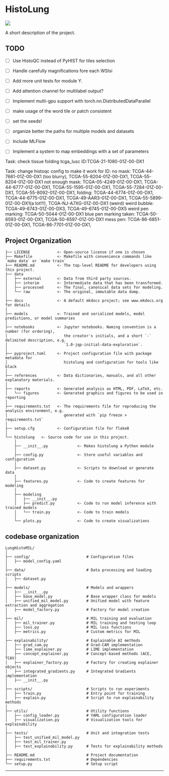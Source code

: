 # HistoLung

<a target="_blank" href="https://cookiecutter-data-science.drivendata.org/">
    <img src="https://img.shields.io/badge/CCDS-Project%20template-328F97?logo=cookiecutter" />
</a>

A short description of the project.

## TODO

- [ ] Use HistoQC instead of PyHIST for tiles selection
- [ ] Handle carefully magnifications fore each WSIsi
- [ ] Add more unit tests for module Y.
- [ ] Add attention channel for multilabel output?
- [ ] Implement multi-gpu support with torch.nn.DistributedDataParallel
- [ ] make usage of the word tile or patch consistent
- [ ] set the seeds!
- [ ] organize better the paths for multiple models and datasets
- [ ] Include MLFlow
- [ ] Implement a system to map embeddings with a set of parameters


Task: check tissue folding tcga_lusc ID:TCGA-21-1080-01Z-00-DX1

Task: change histoqc config to make it work for ID:
no mask: TCGA-44-7661-01Z-00-DX1 (too blurry), TCGA-55-8204-01Z-00-DX1, TCGA-55-8204-01Z-00-DX1
not enough mask: TCGA-05-4249-01Z-00-DX1, TCGA-44-6777-01Z-00-DX1, TCGA-55-1595-01Z-00-DX1, TCGA-55-7284-01Z-00-DX1, TCGA-55-8092-01Z-00-DX1, 
folding: TCGA-44-6774-01Z-00-DX1, TCGA-44-6775-01Z-00-DX1, TCGA-49-AAR3-01Z-00-DX1, TCGA-55-5899-01Z-00-DX1(a lot!!!), TCGA-NJ-A7XG-01Z-00-DX1 (weird)
weird bubble: TCGA-49-6743-01Z-00-DX3, TCGA-49-6745-01Z-00-DX5
weird pen marking: TCGA-50-5044-01Z-00-DX1
blue pen marking taken: TCGA-50-6593-01Z-00-DX1, TCGA-50-6597-01Z-00-DX1
mess pen: TCGA-86-6851-01Z-00-DX1, TCGA-86-7701-01Z-00-DX1, 

## Project Organization

```
├── LICENSE            <- Open-source license if one is chosen
├── Makefile           <- Makefile with convenience commands like `make data` or `make train`
├── README.md          <- The top-level README for developers using this project.
├── data
│   ├── external       <- Data from third party sources.
│   ├── interim        <- Intermediate data that has been transformed.
│   ├── processed      <- The final, canonical data sets for modeling.
│   └── raw            <- The original, immutable data dump.
│
├── docs               <- A default mkdocs project; see www.mkdocs.org for details
│
├── models             <- Trained and serialized models, model predictions, or model summaries
│
├── notebooks          <- Jupyter notebooks. Naming convention is a number (for ordering),
│                         the creator's initials, and a short `-` delimited description, e.g.
│                         `1.0-jqp-initial-data-exploration`.
│
├── pyproject.toml     <- Project configuration file with package metadata for 
│                         histolung and configuration for tools like black
│
├── references         <- Data dictionaries, manuals, and all other explanatory materials.
│
├── reports            <- Generated analysis as HTML, PDF, LaTeX, etc.
│   └── figures        <- Generated graphics and figures to be used in reporting
│
├── requirements.txt   <- The requirements file for reproducing the analysis environment, e.g.
│                         generated with `pip freeze > requirements.txt`
│
├── setup.cfg          <- Configuration file for flake8
│
└── histolung   <- Source code for use in this project.
    │
    ├── __init__.py             <- Makes histolung a Python module
    │
    ├── config.py               <- Store useful variables and configuration
    │
    ├── dataset.py              <- Scripts to download or generate data
    │
    ├── features.py             <- Code to create features for modeling
    │
    ├── modeling                
    │   ├── __init__.py 
    │   ├── predict.py          <- Code to run model inference with trained models          
    │   └── train.py            <- Code to train models
    │
    └── plots.py                <- Code to create visualizations
```

## codebase organization
```
LungHistoMIL/
│
├── config/                         # Configuration files
│   ├── model_config.yaml
│
├── data/                           # Data processing and loading scripts
│   ├── dataset.py
│
├── models/                         # Models and wrappers
│   ├── __init__.py
│   ├── base_model.py               # Base wrapper class for models
│   ├── unified_mil_model.py        # Unified model with feature extraction and aggregation
│   ├── model_factory.py            # Factory for model creation
│
├── mil/                            # MIL training and evaluation
│   ├── mil_trainer.py              # MIL training and testing loop
│   ├── loss.py                     # MIL loss functions
│   ├── metrics.py                  # Custom metrics for MIL
│
├── explainability/                 # Explainable AI methods
│   ├── grad_cam.py                 # Grad-CAM implementation
│   ├── lime_explainer.py           # LIME implementation
│   ├── concept_explainer.py        # Concept-based methods (ACE, TCAV)
│   ├── explainer_factory.py        # Factory for creating explainer objects
│   ├── integrated_gradients.py     # Integrated Gradients implementation
│   ├── __init__.py
│
├── scripts/                        # Scripts to run experiments
│   ├── train.py                    # Entry point for training
│   ├── explain.py                  # Script to run explainability methods
│
├── utils/                          # Utility functions
│   ├── config_loader.py            # YAML configuration loader
│   ├── visualization.py            # Visualization tools for explainability
│
├── tests/                          # Unit and integration tests
│   ├── test_unified_mil_model.py
│   ├── test_mil_trainer.py
│   ├── test_explainability.py      # Tests for explainability methods
│
├── README.md                       # Project documentation
├── requirements.txt                # Dependencies
└── setup.py                        # Setup script
```
--------

